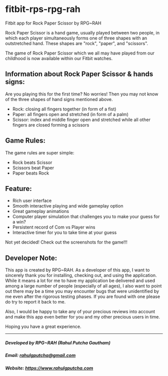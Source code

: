 # fitbit-rps-rpg-rah
Fitbit app for Rock Paper Scissor by RPG~RAH

Rock Paper Scissor is a hand game, usually played between two people, in which each player simultaneously forms one of three shapes with an outstretched hand. These shapes are "rock", "paper", and "scissors". 

The game of Rock Paper Scissor which we all may have played from our childhood is now available within our Fitbit watches. 

## Information about Rock Paper Scissor & hands signs:
Are you playing this for the first time? No worries! Then you may not know of the three shapes of hand signs mentioned above.
- Rock: closing all fingers together (in form of a fist)
- Paper: all fingers open and stretched (in form of a palm)
- Scissor: index and middle finger open and stretched while all other fingers are closed forming a scissors 

## Game Rules:
The game rules are super simple:
- Rock beats Scissor
- Scissors beat Paper
- Paper beats Rock 

## Feature:
- Rich user interface
- Smooth interactive playing and wide gameplay option
- Great gameplay animations
- Computer player simulation that challenges you to make your guess for a win?
- Persistent record of Com vs Player wins
- Interactive timer for you to take time at your guess

Not yet decided! Check out the screenshots for the game!!! 

## Developer Note:
This app is created by RPG~RAH. As a developer of this app, I want to sincerely thank you for installing, checking out, and using the application. While it means a lot for me to have my application be delivered and used among a large number of people (especially of all ages), I also want to point out there may be a time you may encounter bugs that were unidentified by me even after the rigorous testing phases. If you are found with one please do try to report it back to me. 

Also, I would be happy to take any of your precious reviews into account and make this app even better for you and my other precious users in time.

Hoping you have a great experience.

<hr>

##### Developed by RPG~RAH (Rahul Putcha Gautham)
##### Email: rahulgputcha@gmail.com
##### Website: https://www.rahulgputcha.com